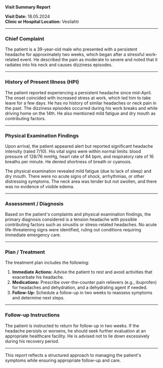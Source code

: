 

**Visit Summary Report**

**Visit Date:** 18.05.2024  
**Clinic or Hospital Location:** Vesilahti  

---

### **Chief Complaint**
The patient is a 39-year-old male who presented with a persistent headache for approximately two weeks, which began after a stressful work-related event. He described the pain as moderate to severe and noted that it radiates into his neck and causes dizziness episodes.

---

### **History of Present Illness (HPI)**
The patient reported experiencing a persistent headache since mid-April. The onset coincided with increased stress at work, which led him to take leave for a few days. He has no history of similar headaches or neck pain in the past. The dizziness episodes occurred during his work breaks and while driving home on the 14th. He also mentioned mild fatigue and dry mouth as contributing factors.

---

### **Physical Examination Findings**
Upon arrival, the patient appeared alert but reported significant headache intensity (rated 7/10). His vital signs were within normal limits: blood pressure of 128/76 mmHg, heart rate of 84 bpm, and respiratory rate of 16 breaths per minute. He denied shortness of breath or cyanosis.

The physical examination revealed mild fatigue (due to lack of sleep) and dry mouth. There were no acute signs of shock, arrhythmias, or other distressing symptoms. The neck area was tender but not swollen, and there was no evidence of visible edema.

---

### **Assessment / Diagnosis**
Based on the patient's complaints and physical examination findings, the primary diagnosis considered is a tension headache with possible contributing factors such as sinusitis or stress-related headaches. No acute life-threatening signs were identified, ruling out conditions requiring immediate emergency care.

---

### **Plan / Treatment**
The treatment plan includes the following:
1. **Immediate Actions:** Advise the patient to rest and avoid activities that exacerbate his headache.
2. **Medications:** Prescribe over-the-counter pain relievers (e.g., ibuprofen) for headaches and dehydration, and a dehydrating agent if needed.
3. **Follow-Up:** Schedule a follow-up in two weeks to reassess symptoms and determine next steps.

---

### **Follow-up Instructions**
The patient is instructed to return for follow-up in two weeks. If the headache persists or worsens, he should seek further evaluation at an appropriate healthcare facility. He is advised not to lie down excessively during his recovery period.

---

This report reflects a structured approach to managing the patient's symptoms while ensuring appropriate follow-up and care.
